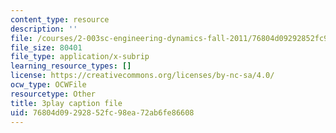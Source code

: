 ```yaml
---
content_type: resource
description: ''
file: /courses/2-003sc-engineering-dynamics-fall-2011/76804d09292852fc98ea72ab6fe86608_1xJJu5p3dD0.vtt
file_size: 80401
file_type: application/x-subrip
learning_resource_types: []
license: https://creativecommons.org/licenses/by-nc-sa/4.0/
ocw_type: OCWFile
resourcetype: Other
title: 3play caption file
uid: 76804d09-2928-52fc-98ea-72ab6fe86608
---
```

